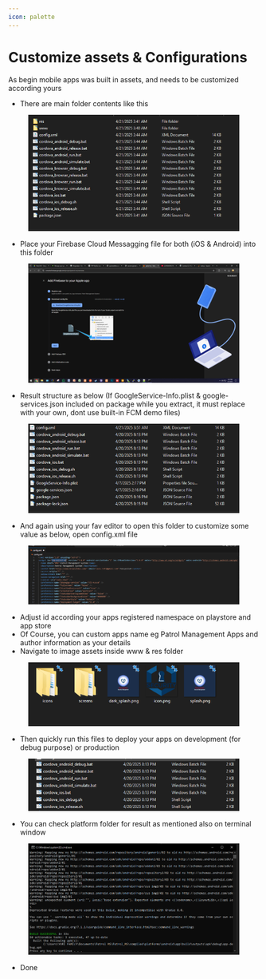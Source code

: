 ```yaml
---
icon: palette
---
```


# Customize assets & Configurations

As begin mobile apps was built in assets, and needs to be customized according yours

* There are main folder contents like this

<figure><img src="../.gitbook/assets/image (17).png" alt=""><figcaption></figcaption></figure>

* Place your Firebase Cloud Messagging file for both (iOS & Android) into this folder

<figure><img src="../.gitbook/assets/Screenshot (18).png" alt=""><figcaption></figcaption></figure>

* Result structure as below (If GoogleService-Info.plist & google-services.json included on package while you extract, it must replace with your own, dont use built-in FCM demo files)

<figure><img src="../.gitbook/assets/image (22).png" alt=""><figcaption></figcaption></figure>

* And again using your fav editor to open this folder to customize some value as below, open config.xml file

<figure><img src="../.gitbook/assets/image (20).png" alt=""><figcaption></figcaption></figure>

* Adjust id according your apps registered namespace on playstore and app store
* Of Course, you can custom apps name eg Patrol Management Apps and author information as your details
* Navigate to image assets inside www & res folder

<figure><img src="../.gitbook/assets/image (29).png" alt=""><figcaption></figcaption></figure>

* Then quickly run this files to deploy your apps on development (for debug purpose) or production

<figure><img src="../.gitbook/assets/image (21).png" alt=""><figcaption></figcaption></figure>

* You can check platform folder for result as mentioned also on terminal window

<figure><img src="../.gitbook/assets/image (23).png" alt=""><figcaption></figcaption></figure>

* Done
